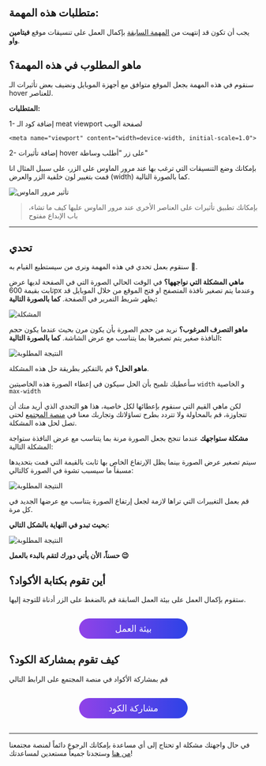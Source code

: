 ## متطلبات هذه المهمة:

يجب أن تكون قد إنتهيت من [المهمة السابقة](https://coretabs.net/classroom/frontend/html-css-basics/العمل-على-تنسيقات-المشروع/مهمة-تنسيقات-موقع-فيتامين-واو) بإكمال العمل على تنسيقات موقع **فيتامين واو**.

## ماهو المطلوب في هذه المهمة؟

سنقوم في هذه المهمة بجعل الموقع متوافق مع أجهزة الموبايل ونضيف بعض تأثيرات الـ hover للعناصر.

**المتطلبات:**

1- إضافة كود الـ meat viewport لصفحة الويب
```
<meta name="viewport" content="width=device-width, initial-scale=1.0">
```

2- إضافة تأثيرات hover على زر "أطلب وساطة"
 
بإمكانك وضع التنسيقات التي ترغب بها عند مرور الماوس على الزر، على سبيل المثال انا قمت بتغيير لون خلفية الزر والعرض (width) كما بالصورة التالية.

![تأثير مرور الماوس](assets/hover.gif)

> بإمكانك تطبيق تأثيرات على العناصر الأخرى عند مرور الماوس عليها كيف ما تشاء، باب الإبداع مفتوح

---

## تحدي

سنقوم بعمل تحدي في هذه المهمة ونرى من سيستطيع القيام به :muscle:.

**ماهي المشكلة التي نواجهها؟**
في الوقت الحالي الصورة التي في الصفحة لديها عرض ثابت بقيمة 600px وعندما يتم تصغير نافذة المتصفح او فتح الموقع من خلال الموبايل قد يظهر شريط التمرير في الصفحة. **كما بالصورة التالية:**

![المشكلة](assets/fixed-width.gif)

**ماهو التصرف المرغوب؟**
نريد من حجم الصورة بأن يكون مرن بحيث عندما يكون حجم النافذة صغير يتم تصغيرها بما يتناسب مع عرض الشاشة. **كما بالصورة التالية:**

![النتيجة المطلوبة](assets/realative-width.gif)

**ماهو الحل؟**
قم بالتفكير بطريقة حل هذه المشكلة.

سأعطيك تلميح بأن الحل سيكون في إعطاء الصورة هذه الخاصيتين `width` و الخاصية `max-width`

لكن ماهي القيم التي سنقوم بإعطائها لكل خاصية، هذا هو التحدي الذي أريد منك أن تتجاوزة، قم بالمحاولة ولا تتردد بطرح تساؤلاتك وتجاربك معنا في [منصة المجتمع](https://forums.coretabs.net) لحتى تصل لحل هذه المشكلة.

**مشكلة ستواجهك**
عندما تنجح بجعل الصورة مرنة بما يتناسب مع عرض النافذة ستواجة المشكلة التالية:

سيتم تصغير عرض الصورة بينما يظل الإرتفاع الخاص بها ثابت بالقيمة التي قمت بتحديدها مسبقاً ما سيسبب تشوة في الصورة كالتالي:

![النتيجة المطلوبة](assets/image-height.jpg)

قم بعمل التغييرات التي تراها لازمة لجعل إرتفاع الصورة يتناسب مع عرضها الجديد في كل مرة.

**بحيث تبدو في النهاية بالشكل التالي:**

![النتيجة المطلوبة](assets/image-relative-height.jpg)

**حسناً، الأن يأتي دورك لتقم بالبدء بالعمل :wink:**

## أين تقوم بكتابة الأكواد؟

ستقوم بإكمال العمل على بيئة العمل السابقة قم بالضغط على الزر أدناة للتوجة إليها.

<a href="https://coretabs.net/classroom/frontend/html-css-basics/البدأية-مع-لغة-التنسيقات-CSS/بيئة-عمل-مهمة-التدرب-على-لغة-التنسيقات" style="display: block; width: 200px; background-color: #5355e8; background-image:linear-gradient(to left, #2d43e7, #9042e8); color:#fff; padding: 10px; margin: 30px auto; border-radius:100px; text-decoration: none; font-size: 18px; text-align: center;" target="_blank">بيئة العمل</a>

## كيف تقوم بمشاركة الكود؟

قم بمشاركة الأكواد في منصة المجتمع على الرابط التالي

<a href="https://forums.coretabs.net/t/مشاركة-حلول-مهمة-اللمسات-الأخيرة-على-تطبيق-فيتامين-واو/1383" style="display: block; width: 200px; background-color: #5355e8; background-image:linear-gradient(to left, #2d43e7, #9042e8); color:#fff; padding: 10px; margin: 30px auto; border-radius:100px; text-decoration: none; font-size: 18px; text-align: center;" target="_blank">مشاركة الكود</a>

---

في حال واجهتك مشكلة او تحتاج إلى أي مساعدة بإمكانك الرجوع دائماً لمنصة مجتمعنا [من هنا](https://forums.coretabs.net.) وستجدنا جميعاً مستعدين لمساعدتك!